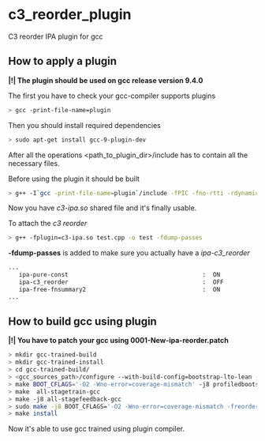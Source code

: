 # c3_reorder_plugin
C3 reorder IPA plugin for gcc

## How to apply a plugin
**|!| The plugin should be used on gcc release version 9.4.0**

The first you have to check your gcc-compiler supports plugins
```bash
> gcc -print-file-name=plugin
```

Then you should install required dependencies
```bash
> sudo apt-get install gcc-9-plugin-dev
```

After all the operations <path_to_plugin_dir>/include has to contain all the necessary files.

Before using the plugin it should be built
```bash
> g++ -I`gcc -print-file-name=plugin`/include -fPIC -fno-rtti -rdynamic -shared c3-ipa.cpp -o c3-ipa.so
```

Now you have *c3-ipa.so* shared file and it's finally usable.

To attach the *c3 reorder*
```bash
> g++ -fplugin=c3-ipa.so test.cpp -o test -fdump-passes
```

**-fdump-passes** is added to make sure you actually have a *ipa-c3_reorder*
```bash
...
   ipa-pure-const                                      :  ON
   ipa-c3_reorder                                      :  OFF
   ipa-free-fnsummary2                                 :  ON
...
```

## How to build gcc using plugin

**|!| You have to patch your gcc using 0001-New-ipa-reorder.patch**

```bash
> mkdir gcc-trained-build
> mkdir gcc-trained-install
> cd gcc-trained-build/
> <gcc_sources_path>/configure --with-build-config=bootstrap-lto-lean --disable-multilib --prefix=<gcc-trained-install-path> --enable-languages=c,c++
> make BOOT_CFLAGS='-O2 -Wno-error=coverage-mismatch' -j8 profiledbootstrap
> make  all-stagetrain-gcc
> make -j8 all-stagefeedback-gcc
> sudo make -j8 BOOT_CFLAGS='-O2 -Wno-error=coverage-mismatch -freorder-functions -fplugin=<path_to_plugin_so>/c3-ipa.so' all-stagefeedback-gcc
> make install
```

Now it's able to use gcc trained using plugin compiler.
